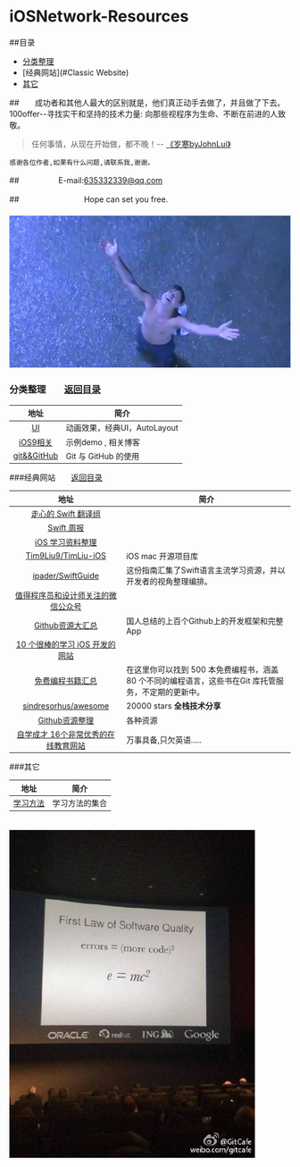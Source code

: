 # iOSNetwork-Resources
##<a name="catalogues"/>目录
* [分类整理](#category)
* [经典网站](#Classic Website)
* [其它](#other)

##　　成功者和其他人最大的区别就是，他们真正动手去做了，并且做了下去。100offer--寻找实干和坚持的技术力量: 向那些视程序为生命、不断在前进的人致敬。

>任何事情，从现在开始做，都不晚！-- [《岁寒byJohnLui》](http://www.lvwenhan.com/)


    感谢各位作者,如果有什么问题,请联系我,谢谢。
    

##　　　　　E-mail:635332339@qq.com


##　　　　　　　　 Hope can set you free.
　　　　　　　　　　　　　　　　　　　　![](https://github.com/jiexishede/iOSNetwork-Resources/blob/master/pictures/Hope.jpg)
### <a name="category"/>分类整理　　[返回目录](#catalogues)

 
|       地址                  |        简介    
|:--------------------------------:|--------|  
|[UI](https://github.com/jiexishede/iOSNetwork-Resources/blob/master/UI.md)|  动画效果，经典UI，AutoLayout
|[iOS9相关](https://github.com/jiexishede/iOSNetwork-Resources/blob/master/iOS9.md)|  示例demo ,  相关博客 |
|[git&&GitHub](https://github.com/jiexishede/iOSNetwork-Resources/blob/master/Git-GitHub.md)| Git 与 GitHub 的使用

###<a name="Classic Website"/>经典网站　　[返回目录](#catalogues)

|       地址                  |        简介    
|:--------------------------------:|----------|
| [走心的 Swift 翻译组](http://swift.gg/)                   |
|[Swift 周报](http://swiftsandbox.io/)| 
|[iOS 学习资料整理](https://github.com/Aufree/trip-to-iOS)
|[Tim9Liu9/TimLiu-iOS](https://github.com/Tim9Liu9/TimLiu-iOS)| iOS mac 开源项目库|
|[ipader/SwiftGuide](https://github.com/ipader/SwiftGuide)|这份指南汇集了Swift语言主流学习资源，并以开发者的视角整理编排。
|[值得程序员和设计师关注的微信公众号](http://blog.jobbole.com/84342/)|
|[Github资源大汇总](http://github.ibireme.com/github/list/ios/)|国人总结的上百个Github上的开发框架和完整App|
|[10 个很棒的学习 iOS 开发的网站](http://www.oschina.net/news/33276/10-best-sites-to-learn-ios-development)|   
|[免费编程书籍汇总](https://github.com/vhf/free-programming-books/blob/master/free-programming-books.md#professional-development)|在这里你可以找到 500 本免费编程书，涵盖 80 个不同的编程语言，这些书在Git 库托管服务，不定期的更新中。
|[sindresorhus/awesome](https://github.com/sindresorhus/awesome)|20000 stars  **全栈技术分享** |
|[Github资源整理](http://andrewliu.in/2015/02/24/Github%E8%B5%84%E6%BA%90%E6%95%B4%E7%90%86/)| 各种资源 |
|[自学成才 16个非常优秀的在线教育网站](http://www.kuqin.com/shuoit/20150205/344743.html)| 万事具备,只欠英语.....|

###<a name="other"/>其它

|       地址                  |        简介    
|:--------------------------------:|----------|
|[学习方法](https://github.com/jiexishede/StudyMethod)| 学习方法的集合|




　　　　　　　　　　　　　　　　　　　　![](https://github.com/jiexishede/iOSNetwork-Resources/blob/master/pictures/errorsWithMoreCode.png)


			